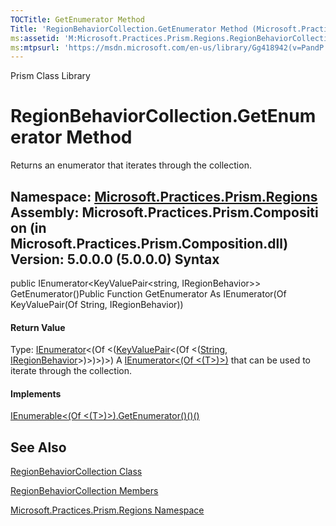 ```yaml
---
TOCTitle: GetEnumerator Method
Title: 'RegionBehaviorCollection.GetEnumerator Method (Microsoft.Practices.Prism.Regions)'
ms:assetid: 'M:Microsoft.Practices.Prism.Regions.RegionBehaviorCollection.GetEnumerator'
ms:mtpsurl: 'https://msdn.microsoft.com/en-us/library/Gg418942(v=PandP.50)'
---
```


Prism Class Library

RegionBehaviorCollection.GetEnumerator Method
=================================================

Returns an enumerator that iterates through the collection.

**Namespace:** [Microsoft.Practices.Prism.Regions](https://msdn.microsoft.com/n:microsoft.practices.prism.regions)
**Assembly:** Microsoft.Practices.Prism.Composition (in Microsoft.Practices.Prism.Composition.dll) Version: 5.0.0.0 (5.0.0.0)
Syntax
------

<span id="syntaxToggle"></span>public IEnumerator&lt;KeyValuePair&lt;string, IRegionBehavior&gt;&gt; GetEnumerator()Public Function GetEnumerator As IEnumerator(Of KeyValuePair(Of String, IRegionBehavior))
#### Return Value

Type: [IEnumerator](http://msdn2.microsoft.com/en-us/library/78dfe2yb)&lt;(Of &lt;([KeyValuePair](http://msdn2.microsoft.com/en-us/library/5tbh8a42)&lt;(Of &lt;([String](http://msdn2.microsoft.com/en-us/library/s1wwdcbf), [IRegionBehavior](https://msdn.microsoft.com/t:microsoft.practices.prism.regions.iregionbehavior)&gt;)&gt;)&gt;)&gt;)
A [IEnumerator&lt;(Of &lt;(T&gt;)&gt;)](http://msdn2.microsoft.com/en-us/library/78dfe2yb) that can be used to iterate through the collection.
#### Implements

[IEnumerable&lt;(Of &lt;(T&gt;)&gt;).GetEnumerator()()()](http://msdn2.microsoft.com/en-us/library/s793z9y2)

See Also
--------

<span id="seeAlsoToggle"></span>
[RegionBehaviorCollection Class](https://msdn.microsoft.com/t:microsoft.practices.prism.regions.regionbehaviorcollection)

[RegionBehaviorCollection Members](https://msdn.microsoft.com/allmembers.t:microsoft.practices.prism.regions.regionbehaviorcollection)

[Microsoft.Practices.Prism.Regions Namespace](https://msdn.microsoft.com/n:microsoft.practices.prism.regions)
